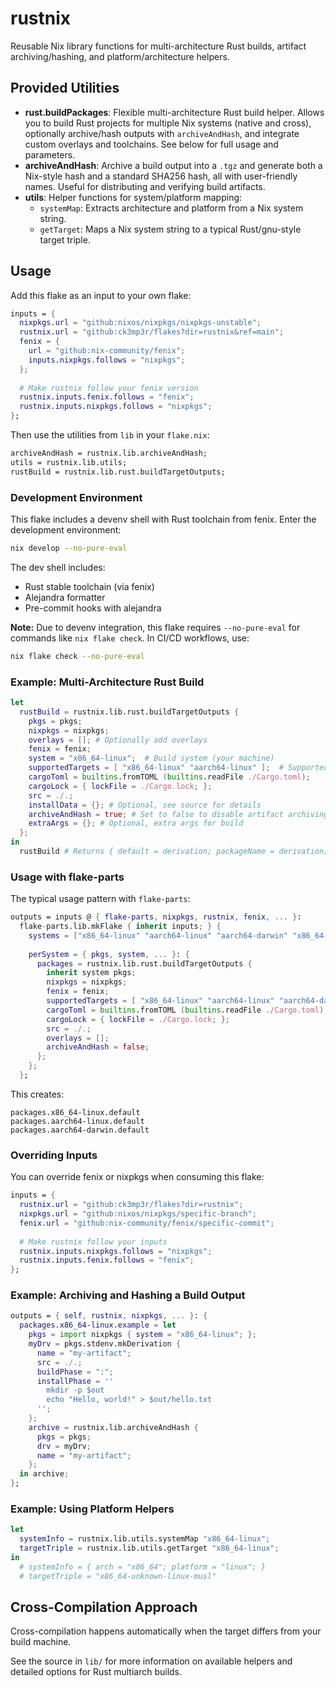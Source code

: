 # rustnix

Reusable Nix library functions for multi-architecture Rust builds, artifact archiving/hashing, and platform/architecture helpers.

## Provided Utilities

- **rust.buildPackages**: Flexible multi-architecture Rust build helper. Allows you to build Rust projects for multiple Nix systems (native and cross), optionally archive/hash outputs with `archiveAndHash`, and integrate custom overlays and toolchains. See below for full usage and parameters.
- **archiveAndHash**: Archive a build output into a `.tgz` and generate both a Nix-style hash and a standard SHA256 hash, all with user-friendly names. Useful for distributing and verifying build artifacts.
- **utils**: Helper functions for system/platform mapping:
  - `systemMap`: Extracts architecture and platform from a Nix system string.
  - `getTarget`: Maps a Nix system string to a typical Rust/gnu-style target triple.

## Usage

Add this flake as an input to your own flake:

```nix
inputs = {
  nixpkgs.url = "github:nixos/nixpkgs/nixpkgs-unstable";
  rustnix.url = "github:ck3mp3r/flakes?dir=rustnix&ref=main";
  fenix = {
    url = "github:nix-community/fenix";
    inputs.nixpkgs.follows = "nixpkgs";
  };
  
  # Make rustnix follow your fenix version
  rustnix.inputs.fenix.follows = "fenix";
  rustnix.inputs.nixpkgs.follows = "nixpkgs";
};
```

Then use the utilities from `lib` in your `flake.nix`:

```nix
archiveAndHash = rustnix.lib.archiveAndHash;
utils = rustnix.lib.utils;
rustBuild = rustnix.lib.rust.buildTargetOutputs;
```

### Development Environment

This flake includes a devenv shell with Rust toolchain from fenix. Enter the development environment:

```bash
nix develop --no-pure-eval
```

The dev shell includes:
- Rust stable toolchain (via fenix)
- Alejandra formatter
- Pre-commit hooks with alejandra

**Note:** Due to devenv integration, this flake requires `--no-pure-eval` for commands like `nix flake check`. In CI/CD workflows, use:
```bash
nix flake check --no-pure-eval
```

### Example: Multi-Architecture Rust Build

```nix
let
  rustBuild = rustnix.lib.rust.buildTargetOutputs {
    pkgs = pkgs;
    nixpkgs = nixpkgs;
    overlays = []; # Optionally add overlays
    fenix = fenix;
    system = "x86_64-linux";  # Build system (your machine)
    supportedTargets = [ "x86_64-linux" "aarch64-linux" ];  # Supported target architectures
    cargoToml = builtins.fromTOML (builtins.readFile ./Cargo.toml);
    cargoLock = { lockFile = ./Cargo.lock; };
    src = ./.;
    installData = {}; # Optional, see source for details
    archiveAndHash = true; # Set to false to disable artifact archiving
    extraArgs = {}; # Optional, extra args for build
  };
in
  rustBuild # Returns { default = derivation; packageName = derivation; ... }
```

### Usage with flake-parts

The typical usage pattern with `flake-parts`:

```nix
outputs = inputs @ { flake-parts, nixpkgs, rustnix, fenix, ... }:
  flake-parts.lib.mkFlake { inherit inputs; } {
    systems = ["x86_64-linux" "aarch64-linux" "aarch64-darwin" "x86_64-darwin"];
    
    perSystem = { pkgs, system, ... }: {
      packages = rustnix.lib.rust.buildTargetOutputs {
        inherit system pkgs;
        nixpkgs = nixpkgs;
        fenix = fenix;
        supportedTargets = [ "x86_64-linux" "aarch64-linux" "aarch64-darwin" ];
        cargoToml = builtins.fromTOML (builtins.readFile ./Cargo.toml);
        cargoLock = { lockFile = ./Cargo.lock; };
        src = ./.;
        overlays = [];
        archiveAndHash = false;
      };
    };
  };
```

This creates:
```
packages.x86_64-linux.default     
packages.aarch64-linux.default    
packages.aarch64-darwin.default   
```

### Overriding Inputs

You can override fenix or nixpkgs when consuming this flake:

```nix
inputs = {
  rustnix.url = "github:ck3mp3r/flakes?dir=rustnix";
  nixpkgs.url = "github:nixos/nixpkgs/specific-branch";
  fenix.url = "github:nix-community/fenix/specific-commit";
  
  # Make rustnix follow your inputs
  rustnix.inputs.nixpkgs.follows = "nixpkgs";
  rustnix.inputs.fenix.follows = "fenix";
};
```


### Example: Archiving and Hashing a Build Output

```nix
outputs = { self, rustnix, nixpkgs, ... }: {
  packages.x86_64-linux.example = let
    pkgs = import nixpkgs { system = "x86_64-linux"; };
    myDrv = pkgs.stdenv.mkDerivation {
      name = "my-artifact";
      src = ./.;
      buildPhase = ":";
      installPhase = ''
        mkdir -p $out
        echo "Hello, world!" > $out/hello.txt
      '';
    };
    archive = rustnix.lib.archiveAndHash {
      pkgs = pkgs;
      drv = myDrv;
      name = "my-artifact";
    };
  in archive;
};
```

### Example: Using Platform Helpers

```nix
let
  systemInfo = rustnix.lib.utils.systemMap "x86_64-linux";
  targetTriple = rustnix.lib.utils.getTarget "x86_64-linux";
in
  # systemInfo = { arch = "x86_64"; platform = "linux"; }
  # targetTriple = "x86_64-unknown-linux-musl"
```

## Cross-Compilation Approach

Cross-compilation happens automatically when the target differs from your build machine.

See the source in `lib/` for more information on available helpers and detailed options for Rust multiarch builds.

